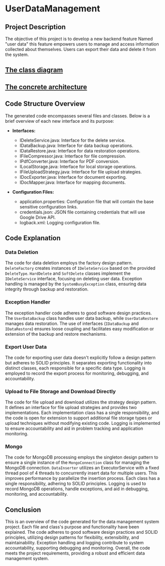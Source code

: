 # UserDataManagement

## Project Description
The objective of this project is to develop a new backend feature Named "user data" this feature empowers users to manage and access information collected about themselves. Users can export their data and delete it from the system.

## [The class diagram ](https://lucid.app/lucidchart/0473112a-2473-432b-89c6-30ff3f2db69a/edit?viewport_loc=-2143%2C-1365%2C7768%2C3251%2CHWEp-vi-RSFO&invitationId=inv_be34bf7c-ec46-4db6-a8e7-0b07101d51e2)
## [The concrete architecture ](https://lucid.app/lucidchart/c2ded94b-15e5-4247-b190-63e51d8700ec/edit?viewport_loc=2043%2C-1921%2C8166%2C2855%2C0_0&invitationId=inv_5583f1b5-400d-46d8-8332-ef93df744ab1)

## Code Structure Overview
The generated code encompasses several files and classes. Below is a brief overview of each new interface and its purpose:

- **Interfaces:**
    - IDeleteService.java: Interface for the delete service.
    - IDataBackup.java: Interface for data backup operations.
    - IDataRestore.java: Interface for data restoration operations.
    - IFileCompressor.java: Interface for file compression.
    - IPdfConverter.java: Interface for PDF conversion.
    - ILocalStorage.java: Interface for local storage operations.
    - IFileUploadStrategy.java: Interface for file upload strategies.
    - IDocExporter.java: Interface for document exporting.
    - IDocMapper.java: Interface for mapping documents.

- **Configuration Files:**
    - application.properties: Configuration file that will contain the base sensitive configuration links.
    - credentials.json: JSON file containing credentials that will use Google Drive API.
    - logback.xml: Logging configuration file.

## Code Explanation

### Data Deletion
The code for data deletion employs the factory design pattern. `DeleteFactory` creates instances of `IDeleteService` based on the provided `DeleteType`. `HardDelete` and `SoftDelete` classes implement the `IDeleteService` interface, focusing on deleting user data. Exception handling is managed by the `SystemBusyException` class, ensuring data integrity through backup and restoration.

### Exception Handler
The exception handler code adheres to good software design practices. The `UserDataBackup` class handles user data backup, while `UserDataRestore` manages data restoration. The use of interfaces (`IDataBackup` and `IDataRestore`) ensures loose coupling and facilitates easy modification or extension of the backup and restore mechanisms.

### Export User Data
The code for exporting user data doesn't explicitly follow a design pattern but adheres to SOLID principles. It separates exporting functionality into distinct classes, each responsible for a specific data type. Logging is employed to record the export process for monitoring, debugging, and accountability.

### Upload to File Storage and Download Directly
The code for file upload and download utilizes the strategy design pattern. It defines an interface for file upload strategies and provides two implementations. Each implementation class has a single responsibility, and the code is open for extension to support additional file storage types or upload techniques without modifying existing code. Logging is implemented to ensure accountability and aid in problem tracking and application monitoring.

### Mongo 
The code for MongoDB processing employs the singleton design pattern to ensure a single instance of the `MongoConnection` class for managing the MongoDB connection. `DataInserter` utilizes an ExecutorService with a fixed thread pool of 4 threads to concurrently insert data for multiple users. This improves performance by parallelize the insertion process. Each class has a single responsibility, adhering to SOLID principles. Logging is used to record MongoDB operations, handle exceptions, and aid in debugging, monitoring, and accountability.

## Conclusion
This is an overview of the code generated for the data management system project. Each file and class's purpose and functionality have been explained. The code adheres to good software design practices and SOLID principles, utilizing design patterns for flexibility, extensibility, and maintainability. Exception handling and logging contribute to system accountability, supporting debugging and monitoring. Overall, the code meets the project requirements, providing a robust and efficient data management system.
